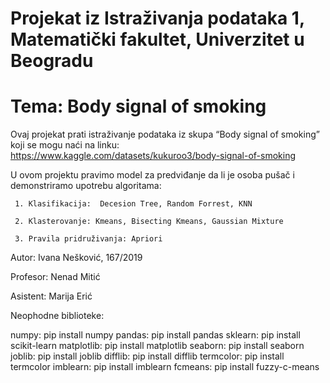 # Projekat iz Istraživanja podataka 1, Matematički fakultet, Univerzitet u Beogradu

# Tema: Body signal of smoking

Ovaj projekat prati istraživanje podataka iz skupa “Body signal of smoking”
koji se mogu naći na linku:
https://www.kaggle.com/datasets/kukuroo3/body-signal-of-smoking

U ovom projektu pravimo model za predviđanje da li je osoba pušač i demonstriramo upotrebu algoritama:

     1. Klasifikacija:  Decesion Tree, Random Forrest, KNN
     
     2. Klasterovanje: Kmeans, Bisecting Kmeans, Gaussian Mixture
     
     3. Pravila pridruživanja: Apriori


 Autor: Ivana Nešković, 167/2019
 
 Profesor: Nenad Mitić

 Asistent: Marija Erić

 
Neophodne biblioteke:

numpy: pip install numpy
pandas: pip install pandas
sklearn: pip install scikit-learn
matplotlib: pip install matplotlib
seaborn: pip install seaborn
joblib: pip install joblib
difflib: pip install difflib
termcolor: pip install termcolor
imblearn: pip install imblearn
fcmeans: pip install fuzzy-c-means
